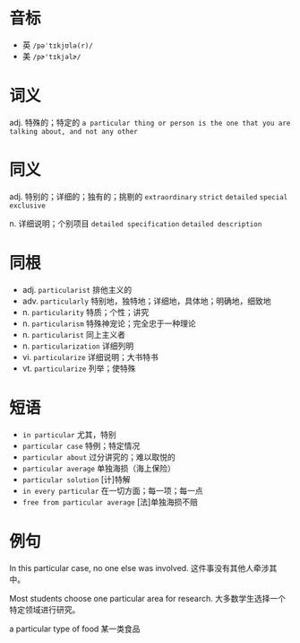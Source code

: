 # 音标

- 英 `/pəˈtɪkjʊlə(r)/`
- 美 `/pɚ'tɪkjəlɚ/`

# 词义

adj. 特殊的；特定的
`a particular thing or person is the one that you are talking about, and not any other`

# 同义

adj. 特别的；详细的；独有的；挑剔的
`extraordinary` `strict` `detailed` `special` `exclusive`

n. 详细说明；个别项目
`detailed specification` `detailed description`

# 同根

- adj. `particularist` 排他主义的
- adv. `particularly` 特别地，独特地；详细地，具体地；明确地，细致地
- n. `particularity` 特质；个性；讲究
- n. `particularism` 特殊神宠论；完全忠于一种理论
- n. `particularist` 同上主义者
- n. `particularization` 详细列明
- vi. `particularize` 详细说明；大书特书
- vt. `particularize` 列举；使特殊

# 短语

- `in particular` 尤其，特别
- `particular case` 特例；特定情况
- `particular about` 过分讲究的；难以取悦的
- `particular average` 单独海损（海上保险）
- `particular solution` [计]特解
- `in every particular` 在一切方面；每一项；每一点
- `free from particular average` [法]单独海损不赔

# 例句

In this particular case, no one else was involved.
这件事没有其他人牵涉其中。

Most students choose one particular area for research.
大多数学生选择一个特定领域进行研究。

a particular type of food
某一类食品


